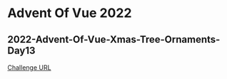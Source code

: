 # Advent Of Vue 2022

## 2022-Advent-Of-Vue-Xmas-Tree-Ornaments-Day13

[Challenge URL](https://github.com/Advent-Of-Vue/2022-christmas-tree-ornaments-problem)
